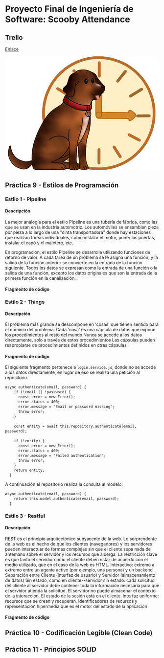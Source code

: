 # Proyecto Final de Ingeniería de Software: Scooby Attendance

## Trello

 [Enlace](https://trello.com/invite/b/q2yXLGNM/04a48536b6d5f02e8ac25edefeeedf0f/scooby-attendance)

<p align="center">
  <img src="https://github.com/VILLA7523/theoriginscooby/blob/main/WEB/src/public/images/logodog.png?raw=true" alt="Sublime's custom image"/>
</p>


## Práctica 9 - Estilos de Programación

### Estilo 1 - Pipeline
#### Descripción
La mejor analogía para el estilo Pipeline es una tubería de fábrica, como las que se usan en la industria automotriz. Los automóviles se ensamblan pieza por pieza a lo largo de una "cinta transportadora" donde hay estaciones que realizan tareas individuales, como instalar el motor, poner las puertas, instalar el capó y el maletero, etc.

En programación, el estilo Pipeline se desarrolla utilizando funciones de retorno de valor. A cada tarea de un problema se le asigna una función, y la salida de la función anterior se convierte en la entrada de la función siguiente. Todos los datos se expresan como la entrada de una función o la salida de una función, excepto los datos originales que son la entrada de la primera función en la canalización.

#### Fragmento de código

### Estilo 2 - Things
#### Descripción
El problema más grande se descompone en 'cosas' que tienen sentido para el dominio del problema.
Cada 'cosa' es una cápsula de datos que expone los procedimientos al resto del mundo
Nunca se accede a los datos directamente, solo a través de estos procedimientos
Las cápsulas pueden reapropiarse de procedimientos definidos en otras cápsulas
#### Fragmento de código
El siguiente fragmento pertenece a ```login.service.js```, donde no se accede a los datos directamente, en lugar de eso se realiza una petición al repositorio.
```
async authenticate(email, password) {
    if (!email || !password) {
      const error = new Error();
      error.status = 400;
      error.message = "Email or password missing";
      throw error;
    }

    const entity = await this.repository.authenticate(email, password);

    if (!entity) {
      const error = new Error();
      error.status = 400;
      error.message = "Failed authentication";
      throw error;
    }
    return entity;
  }
```
A continuación el repositorio  realiza la consulta al modelo:
```
async authenticate(email, password) {
    return this.model.authenticate(email, password);
  }
```
### Estilo 3 - Restful
#### Descripción
REST es el principio arquitectónico subyacente de la web. Lo sorprendente de la web es el hecho de que los clientes (navegadores) y los servidores pueden interactuar de formas complejas sin que el cliente sepa nada de antemano sobre el servidor y los recursos que alberga. La restricción clave es que tanto el servidor como el cliente deben estar de acuerdo con el medio utilizado, que en el caso de la web es HTML.
Interactivo: extremo a extremo entre un agente activo (por ejemplo, una persona) y un backend
Separación entre Cliente (interfaz de usuario) y Servidor (almacenamiento de datos)
Sin estado, como en cliente--servidor sin estado: cada solicitud del cliente al servidor debe contener toda la información necesaria para que el servidor atienda la solicitud. El servidor no puede almacenar el contexto de la interacción. El estado de la sesión está en el cliente.
Interfaz uniforme: recursos que se crean y recuperan, identificadores de recursos y representación hipermedia que es el motor del estado de la aplicación
#### Fragmento de código


## Práctica 10 - Codificación Legible (Clean Code)
### 
###
### 
###
###

## Práctica 11 - Principios SOLID
###
### 
### 
